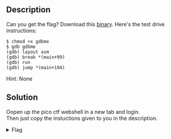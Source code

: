 ## Description

Can you get the flag?
Download this [binary](https://artifacts.picoctf.net/c/117/gdbme).
Here's the test drive instructions:

<code>$ chmod +x gdbme</code> <br>
<code>$ gdb gdbme</code> <br>
<code>(gdb) layout asm</code> <br>
<code>(gdb) break *(main+99)</code> <br>
<code>(gdb) run</code> <br>
<code>(gdb) jump *(main+104)</code> <br>

Hint: None

## Solution

Oopen up the pico ctf webshell in a new tab and login. <br>
Then just copy the instuctions given to you in the description. <br>

<details>
  <summary>Flag</summary>
  
  
    picoCTF{d3bugg3r_dr1v3_7776d758}
</details>
